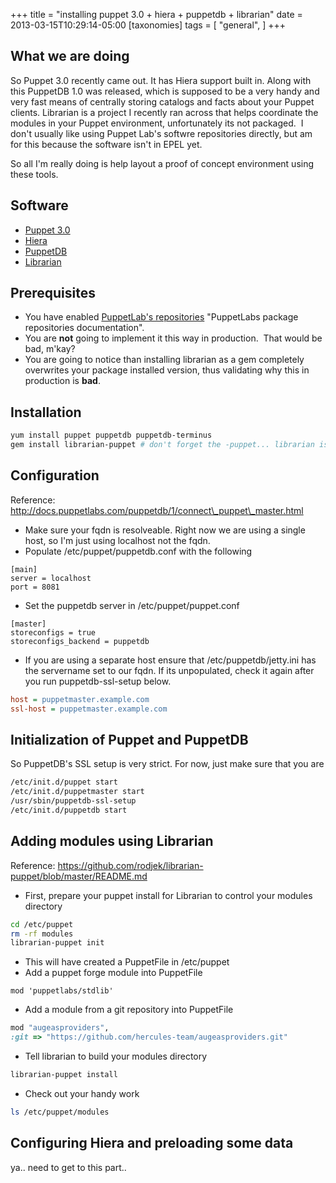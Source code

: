 +++
title = "installing puppet 3.0 + hiera + puppetdb + librarian"
date = 2013-03-15T10:29:14-05:00
[taxonomies]
tags = [
  "general",
]
+++

## What we are doing

So Puppet 3.0 recently came out. It has Hiera support built in. Along with this PuppetDB 1.0 was released, which is supposed to be a very handy and very fast means of centrally storing catalogs and facts about your Puppet clients. Librarian is a project I recently ran across that helps coordinate the modules in your Puppet environment, unfortunately its not packaged.  I don't usually like using Puppet Lab's softwre repositories directly, but am for this because the software isn't in EPEL yet.

So all I'm really doing is help layout a proof of concept environment using these tools.

## Software

- [Puppet 3.0](http://projects.puppetlabs.com/ "Puppet project page")
- [Hiera](https://github.com/rodjek/librarian-puppet "Hiera project page")
- [PuppetDB](projects.puppetlabs.com/projects/puppetdb "PuppetDB project page")
- [Librarian](https://github.com/rodjek/librarian-puppet "Librarian project page")

## Prerequisites

- You have enabled [PuppetLab's repositories](docs.puppetlabs.com/guides/puppetlabs_package_repositories.html) "PuppetLabs package repositories documentation".
- You are **not** going to implement it this way in production.  That would be bad, m'kay?
- You are going to notice than installing librarian as a gem completely overwrites your package installed version, thus validating why this in production is **bad**.

## Installation

```bash
yum install puppet puppetdb puppetdb-terminus
gem install librarian-puppet # don't forget the -puppet... librarian is something different
```

## Configuration

Reference: <http://docs.puppetlabs.com/puppetdb/1/connect\_puppet\_master.html>

- Make sure your fqdn is resolveable. Right now we are using a single host, so I'm just using localhost not the fqdn.
- Populate /etc/puppet/puppetdb.conf with the following

```config
[main]
server = localhost
port = 8081
```

- Set the puppetdb server in /etc/puppet/puppet.conf

```config
[master]
storeconfigs = true
storeconfigs_backend = puppetdb
```

- If you are using a separate host ensure that /etc/puppetdb/jetty.ini has the servername set to our fqdn. If its unpopulated, check it again after you run puppetdb-ssl-setup below.

```ini
host = puppetmaster.example.com
ssl-host = puppetmaster.example.com
```

## Initialization of Puppet and PuppetDB

So PuppetDB's SSL setup is very strict. For now, just make sure that you are

```bash
/etc/init.d/puppet start
/etc/init.d/puppetmaster start
/usr/sbin/puppetdb-ssl-setup
/etc/init.d/puppetdb start
```

## Adding modules using Librarian

Reference: <https://github.com/rodjek/librarian-puppet/blob/master/README.md>

- First, prepare your puppet install for Librarian to control your modules directory

```bash
cd /etc/puppet
rm -rf modules
librarian-puppet init
```

- This will have created a PuppetFile in /etc/puppet
- Add a puppet forge module into PuppetFile

```config
mod 'puppetlabs/stdlib'
```

- Add a module from a git repository into PuppetFile

```ruby
mod "augeasproviders",
:git => "https://github.com/hercules-team/augeasproviders.git"
```

- Tell librarian to build your modules directory

```bash
librarian-puppet install
```

- Check out your handy work

```bash
ls /etc/puppet/modules
```

## Configuring Hiera and preloading some data

ya.. need to get to this part..
